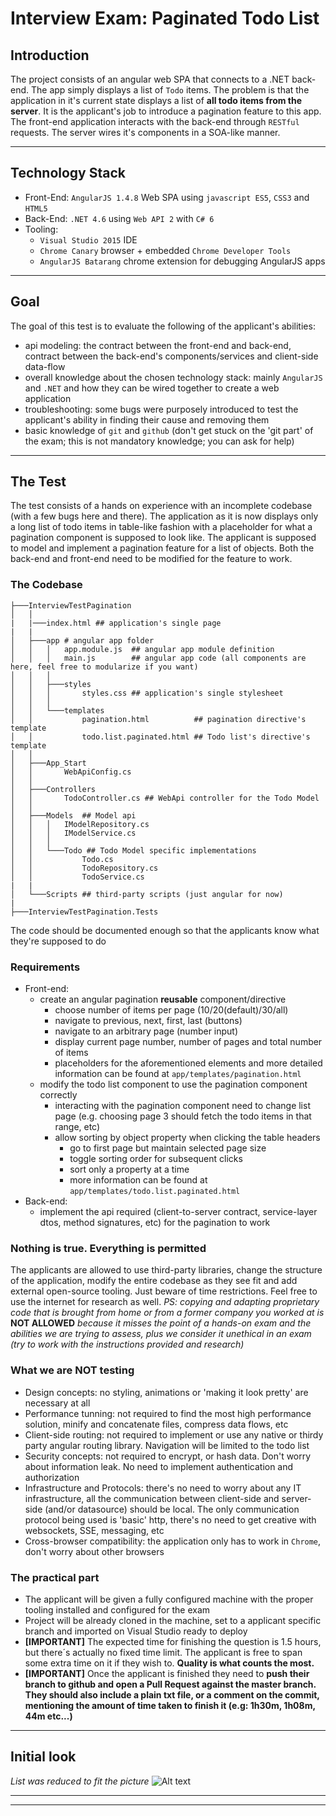 
# Interview Exam: Paginated Todo List

## Introduction
The project consists of an angular web SPA that connects to a .NET back-end. 
The app simply displays a list of `Todo` items. The problem is that the application in it's current state displays a list of **all todo items from the server**. It is the applicant's job to introduce a pagination feature to this app.
The front-end application interacts with the back-end through `RESTful` requests. The server wires it's components in a SOA-like manner.

---

## Technology Stack
- Front-End: `AngularJS 1.4.8` Web SPA using `javascript ES5`, `CSS3` and `HTML5`
- Back-End: `.NET 4.6` using `Web API 2` with `C# 6`
- Tooling: 
  - `Visual Studio 2015` IDE
  - `Chrome Canary` browser + embedded `Chrome Developer Tools`
  - `AngularJS Batarang` chrome extension for debugging AngularJS apps 

---

## Goal
The goal of this test is to evaluate the following of the applicant's abilities:
- api modeling: the contract between the front-end and back-end, contract between the back-end's components/services and client-side data-flow
- overall knowledge about the chosen technology stack: mainly `AngularJS` and `.NET` and how they can be wired together to create a web application
- troubleshooting: some bugs were purposely introduced to test the applicant's ability in finding their cause and removing them
- basic knowledge of `git` and `github` (don't get stuck on the 'git part' of the exam; this is not mandatory knowledge; you can ask for help)

---

## The Test
The test consists of a hands on experience with an incomplete codebase (with a few bugs here and there).
The application as it is now displays only a long list of todo items in table-like fashion with a placeholder for what a pagination component is supposed to look like.
The applicant is supposed to model and implement a pagination feature for a list of objects. Both the back-end and front-end need to be modified for the feature to work.

### The Codebase
```
├───InterviewTestPagination
│   │
|   |───index.html ## application's single page
|   |
│   ├───app # angular app folder
│   │   │   app.module.js  ## angular app module definition
│   │   │   main.js        ## angular app code (all components are here, feel free to modularize if you want)
│   │   │
│   │   ├───styles
│   │   │       styles.css ## application's single stylesheet
│   │   │
│   │   └───templates
│   │           pagination.html          ## pagination directive's template
│   │           todo.list.paginated.html ## Todo list's directive's template
│   │
│   ├───App_Start
│   │       WebApiConfig.cs
│   │
│   ├───Controllers
│   │       TodoController.cs ## WebApi controller for the Todo Model
│   │
│   ├───Models  ## Model api
│   │   │   IModelRepository.cs 
│   │   │   IModelService.cs
│   │   │
│   │   └───Todo ## Todo Model specific implementations
│   │           Todo.cs
│   │           TodoRepository.cs
│   │           TodoService.cs
|   |
│   └───Scripts ## third-party scripts (just angular for now)
|
├───InterviewTestPagination.Tests
```
The code should be documented enough so that the applicants know what they're supposed to do

### Requirements
- Front-end:
  - create an angular pagination **reusable** component/directive
    - choose number of items per page (10/20(default)/30/all)
    - navigate to previous, next, first, last (buttons)
    - navigate to an arbitrary page (number input)
    - display current page number, number of pages and total number of items
    - placeholders for the aforementioned elements and more detailed information can be found at `app/templates/pagination.html`
  - modify the todo list component to use the pagination component correctly
    - interacting with the pagination component need to change list page (e.g. choosing page 3 should fetch the todo items in that range, etc)
    - allow sorting by object property when clicking the table headers
      - go to first page but maintain selected page size
      - toggle sorting order for subsequent clicks
      - sort only a property at a time
      - more information can be found at `app/templates/todo.list.paginated.html` 
- Back-end:
  - implement the api required (client-to-server contract, service-layer dtos, method signatures, etc) for the pagination to work

### Nothing is true. Everything is permitted
The applicants are allowed to use third-party libraries, change the structure of the application, modify the entire codebase as they see fit and add external open-source tooling. Just beware of time restrictions. Feel free to use the internet for research as well.
*PS: copying and adapting proprietary code that is brought from home or from a former company you worked at is* **NOT ALLOWED** *because it misses the point of a hands-on exam and the abilities we are trying to assess, plus we consider it unethical in an exam (try to work with the instructions provided and research)*

### What we are NOT testing
- Design concepts: no styling, animations or 'making it look pretty' are necessary at all
- Performance tunning: not required to find the most high performance solution, minify and concatenate files, compress data flows, etc
- Client-side routing: not required to implement or use any native or thirdy party angular routing library. Navigation will be limited to the todo list
- Security concepts: not required to encrypt, or hash data. Don't worry about information leak. No need to implement authentication and authorization
- Infrastructure and Protocols: there's no need to worry about any IT infrastructure, all the communication between client-side and server-side (and/or datasource) should be local. The only communication protocol being used is 'basic' http, there's no need to get creative with websockets, SSE, messaging, etc
- Cross-browser compatibility: the application only has to work in `Chrome`, don't worry about other browsers

### The practical part
- The applicant will be given a fully configured machine with the proper tooling installed and configured for the exam
- Project will be already cloned in the machine, set to a applicant specific branch and imported on Visual Studio ready to deploy
- **[IMPORTANT]** The expected time for finishing the question is 1.5 hours, but there´s actually no fixed time limit. The applicant is free to span some extra time on it if they wish to. **Quality is what counts the most.**
- **[IMPORTANT]** Once the applicant is finished they need to **push their branch to github and open a Pull Request against the master branch. They should also include a plain txt file, or a comment on the commit, mentioning the amount of time taken to finish it (e.g: 1h30m, 1h08m, 44m etc...)**


---

## Initial look
*List was reduced to fit the picture*
![Alt text](https://github.com/controltechnologysolutions/hrquestions/blob/master/assets/initial_screenshot.png "List was reduced to fit the picture")

---
---
